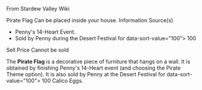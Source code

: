 From Stardew Valley Wiki

Pirate Flag Can be placed inside your house. Information Source(s)

- Penny's 14-Heart Event.
- Sold by Penny during the Desert Festival for data-sort-value="100"&gt; 100

Sell Price Cannot be sold

The **Pirate Flag** is a decorative piece of furniture that hangs on a wall. It is obtained by finishing Penny's 14-Heart event (and choosing the Pirate Theme option). It is also sold by Penny at the Desert Festival for data-sort-value="100"&gt; 100 Calico Eggs.